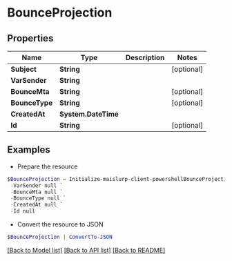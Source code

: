 # BounceProjection
## Properties

Name | Type | Description | Notes
------------ | ------------- | ------------- | -------------
**Subject** | **String** |  | [optional] 
**VarSender** | **String** |  | 
**BounceMta** | **String** |  | [optional] 
**BounceType** | **String** |  | [optional] 
**CreatedAt** | **System.DateTime** |  | 
**Id** | **String** |  | [optional] 

## Examples

- Prepare the resource
```powershell
$BounceProjection = Initialize-maislurp-client-powershellBounceProjection  -Subject null `
 -VarSender null `
 -BounceMta null `
 -BounceType null `
 -CreatedAt null `
 -Id null
```

- Convert the resource to JSON
```powershell
$BounceProjection | ConvertTo-JSON
```

[[Back to Model list]](../README#documentation-for-models) [[Back to API list]](../README#documentation-for-api-endpoints) [[Back to README]](../README)

